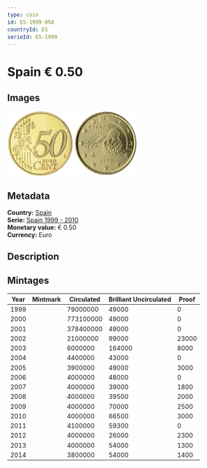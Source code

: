 ```yaml
---
type: coin
id: ES-1999-050
countryId: ES
serieId: ES-1999
---
```


# Spain € 0.50

## Images

<img src="../../../Images/common-2002-050.webp" height="150" alt="Front image"><img src="Images/spain-1999-050.webp" height="150" alt="Back image">

## Metadata

**Country:** [Spain](../index.md)\
**Serie:** [Spain 1999 - 2010](index.md)\
**Monetary value:** € 0.50\
**Currency:** Euro

## Description

## Mintages

| Year | Mintmark | Circulated | Brilliant Uncirculated | Proof |
| ---- | -------- | ---------- | ---------------------- | ----- |
| 1999 |          | 79000000   | 49000                  | 0     |
| 2000 |          | 773100000  | 49000                  | 0     |
| 2001 |          | 378400000  | 49000                  | 0     |
| 2002 |          | 21000000   | 99000                  | 23000 |
| 2003 |          | 6000000    | 164000                 | 8000  |
| 2004 |          | 4400000    | 43000                  | 0     |
| 2005 |          | 3900000    | 49000                  | 3000  |
| 2006 |          | 4000000    | 48000                  | 0     |
| 2007 |          | 4000000    | 39000                  | 1800  |
| 2008 |          | 4000000    | 39500                  | 2000  |
| 2009 |          | 4000000    | 70000                  | 2500  |
| 2010 |          | 4000000    | 66500                  | 3000  |
| 2011 |          | 4100000    | 59300                  | 0     |
| 2012 |          | 4000000    | 26000                  | 2300  |
| 2013 |          | 4000000    | 54000                  | 1300  |
| 2014 |          | 3800000    | 54000                  | 1400  |
